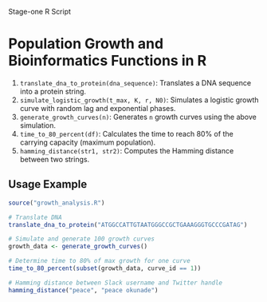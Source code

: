 Stage-one R Script
# Population Growth and Bioinformatics Functions in R

1. `translate_dna_to_protein(dna_sequence)`: Translates a DNA sequence into a protein string.
2. `simulate_logistic_growth(t_max, K, r, N0)`: Simulates a logistic growth curve with random lag and exponential phases.
3. `generate_growth_curves(n)`: Generates `n` growth curves using the above simulation.
4. `time_to_80_percent(df)`: Calculates the time to reach 80% of the carrying capacity (maximum population).
5. `hamming_distance(str1, str2)`: Computes the Hamming distance between two strings.

## Usage Example

```r
source("growth_analysis.R")

# Translate DNA
translate_dna_to_protein("ATGGCCATTGTAATGGGCCGCTGAAAGGGTGCCCGATAG")

# Simulate and generate 100 growth curves
growth_data <- generate_growth_curves()

# Determine time to 80% of max growth for one curve
time_to_80_percent(subset(growth_data, curve_id == 1))

# Hamming distance between Slack username and Twitter handle
hamming_distance("peace", "peace okunade")
```


